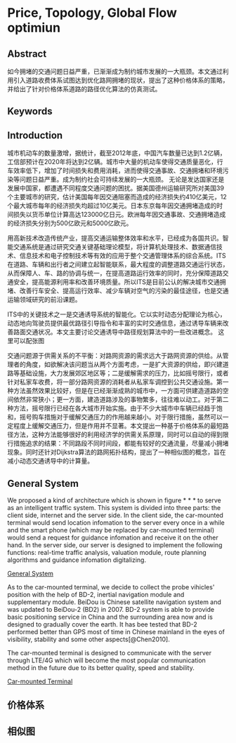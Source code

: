 Price, Topology, Global Flow optimiun
=========================================================

## Abstract
如今拥堵的交通问题日益严重，已渐渐成为制约城市发展的一大瓶颈。本文通过利用引入道路收费体系试图达到优化路网拥堵的现状，提出了这种价格体系的策略，并给出了针对价格体系道路的路径优化算法的仿真测试。
## Keywords

## Introduction

城市机动车的数量激增，据统计，截至2012年底，中国汽车数量已达到1.2亿辆，工信部预计在2020年将达到2亿辆。城市中大量的机动车使得交通质量恶化，行车效率低下，增加了时间损失和费用消耗，进而使得交通事故、交通拥堵和环境污染等问题日益严重。成为制约社会可持续发展的一大瓶颈。
无论是发达国家还是发展中国家，都遭遇不同程度交通问题的困扰。据美国德州运输研究所对美国39个主要城市的研究，估计美国每年因交通阻塞而造成的经济损失约410亿美元，12个最大城市每年的经济损失均超过10亿美元。日本东京每年因交通拥堵造成的时间损失以货币单位计算高达123000亿日元。欧洲每年因交通事故、交通拥堵造成的经济损失分别为500亿欧元和5000亿欧元。

用高新技术改造传统产业，提高交通运输整体效率和水平，已经成为各国共识。智能交通系统是通过研究交通关键基础理论模型，将计算机处理技术、数据通信技术、信息技术和电子控制技术等有效的应用于整个交通管理体系的综合系统。ITS在道路、车辆和出行者之间建立起智能联系，最大程度的调整道路交通运行状态，从而保障人、车、路的协调与统一，在提高道路运行效率的同时，充分保障道路交通安全，提高能源利用率和改善环境质量。所以ITS是目前公认的解决城市交通拥堵、改善行车安全、提高运行效率、减少车辆对空气的污染的最佳途径，也是交通运输领域研究的前沿课题。

ITS中的关键技术之一是交通诱导系统的智能化。它以实时动态分配理论为核心，动态地向驾驶员提供最优路径引导指令和丰富的实时交通信息，通过诱导车辆来改善路面交通状况。本文主要讨论交通诱导中路径规划算法中的一些改进概念。
这里可以配张图

交通问题源于供需关系的不平衡：对路网资源的需求远大于路网资源的供给。从管理者的角度，如欲解决该问题当从两个方面考虑，一是扩大资源的供给，即兴建道路等基础设施，大力发展郊区地区等；二是缓解需求的压力，比如摇号限行，或者针对私家车收费，将一部分路网资源的消耗者从私家车调控到公共交通设施。第一种方法虽然效果比较好，但是在已经渐渐成熟的城市中，一方面可供建造道路的空间依然非常狭小；更一方面，建造道路涉及的事物繁多，往往难以动工。对于第二种方法，摇号限行已经在各大城市开始实施。由于不少大城市中车辆已经趋于饱和，摇号购车措施对于缓解交通压力的作用越来越小。对于限行措施，虽然可以一定程度上缓解交通压力，但是作用并不显著。本文提出一种基于价格体系的最短路径方法，这种方法能够很好的利用经济学的供需关系原理，同时可以自动的得到限行措施追求的结果：不同路段不同时间段，都能有较好的交通流量，尽量减小拥堵现象。同时还针对Dijkstra算法的路网拓扑结构，提出了一种相似图的概念，旨在减小动态交通诱导中的计算量。

## General System

We proposed a kind of architecture which is shown in figure * * *  to serve as an intelligent traffic system. This system is divided into three parts: the client side, internet and the server side. In the client side, the car-mounted terminal would send location infomation to the server every once in a while and the smart phone (which may be replaced by car-mounted terminal) would send a request for guidance infomation and receive it on the other hand. In the server side, our server is designed to implement the following functions: real-time traffic analysis, valuation module, route planning algorithms and guidance infomation digitalizing.

[General System](general_system.png)

As to the car-mounted terminal, we decide to collect the probe vihicles' position with the help of BD-2, inertial navigation module and supplementary module. BeiDou is Chinese satellite navigation system and was updated to BeiDou-2 (BD2) in 2007. BD-2 system is able to provide basic positioning service in China and the surrounding area now and is designed to gradually cover the earth. It has bee tested that BD-2 performed better than GPS most of time in Chinese mainland in the eyes of visibility, stability and some other aspects[@Chen2010].

The car-mounted terminal is designed to communicate with the server through LTE/4G which will become the most popular communication method in the future due to its better quality, speed and stability.

[Car-mounted Terminal](car_mounted_terminal.png)

## 价格体系


## 相似图